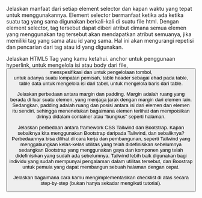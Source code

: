  Jelaskan manfaat dari setiap element selector dan kapan waktu yang tepat untuk menggunakannya.
 Element selector bermanfaat ketika ada ketika suatu tag yang sama digunakan berkali-kali di suatu file html. Dengan element selector, tag tersebut dapat diberi atribut dimana semua elemen yang menggunakan tag tersebut akan mendapatkan atribut semuanya, jika memiliki tag yang sama atau id yang sama. Hal ini akan mengurangi repetisi dan pencarian dari tag atau id yang digunakan.
 
 Jelaskan HTML5 Tag yang kamu ketahui.
 <a> anchor untuk penggunaan hyperlink, <body> untuk mengelola isi atau body dari file, <button> menspesifikasi dan untuk pengelolaan tombol, <br> untuk adanya suatu lompatan pemisah, <th> table header sebagai ehad pada table, <td> table data untuk mengelola isi dari tabel, <th> untuk mengelola baris dari table.
 
 Jelaskan perbedaan antara margin dan padding.
 Margin adalah ruang yang berada di luar suatu elemen, yang menjaga jarak dengan margin dari elemen lain. Sedangkan, padding adalah ruang dan posisi antara isi dari elemen dan elemen itu sendiri, sehingga menenetukan bagaimana elemen terlihat dan mempoisikan dirinya didalam container atau "bungkus" seperti halaman.
 
 Jelaskan perbedaan antara framework CSS Tailwind dan Bootstrap. Kapan sebaiknya kita menggunakan Bootstrap daripada Tailwind, dan sebaliknya?
 Perbedaannya bisa dilihat di cara kerja dan pembangunan, seperti Tailwind yang menggabungkan kelas-kelas utilitas yang telah didefinisikan sebelumnya sedangkan Bootstrap yang menggunakan gaya dan komponen yang telah didefinisikan yang sudah ada sebelumnya. Tailwind lebih baik digunakan bagi individu yang sudah mempunyai pengalaman dalam utilitas tersebut, dan Boostrap untuk pemula yang dapat membangun sebuah halaman dengan cepat.
 
 Jelaskan bagaimana cara kamu mengimplementasikan checklist di atas secara step-by-step (bukan hanya sekadar mengikuti tutorial).
